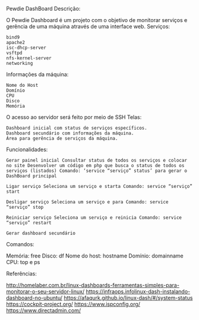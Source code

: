 Pewdie DashBoard
Descrição:

O Pewdie Dashboard é um projeto com o objetivo de monitorar serviços e gerência de uma máquina através de uma interface web.
Serviços:

    bind9
    apache2
    isc-dhcp-server
    vsftpd
    nfs-kernel-server
    networking

Informações da máquina:

    Nome do Host
    Domínio
    CPU
    Disco
    Memória

O acesso ao servidor será feito por meio de SSH
Telas:

    Dashboard inicial com status de serviços específicos.
    Dashboard secundário com informações da máquina.
    Área para gerência de serviços da máquina.

Funcionalidades:

    Gerar painel inicial Consultar status de todos os serviços e colocar no site Desenvolver um código em php que busca o status de todos os serviços (listados) Comando: ‘service “serviço” status’ para gerar o DashBoard principal

    Ligar serviço Seleciona um serviço e starta Comando: service “serviço” start

    Desligar serviço Seleciona um serviço e para Comando: service “serviço” stop

    Reiniciar serviço Seleciona um serviço e reinicia Comando: service “serviço” restart

    Gerar dashboard secundário

Comandos:

Memória: free
Disco: df
Nome do host: hostname
Domínio: domainname
CPU: top e ps

Referências:

http://homelaber.com.br/linux-dashboards-ferramentas-simples-para-monitorar-o-seu-servidor-linux/
https://infraops.infolinux-dash-instalando-dashboard-no-ubuntu/
https://afaqurk.github.io/linux-dash/#/system-status
https://cockpit-project.org/
https://www.ispconfig.org/
https://www.directadmin.com/

